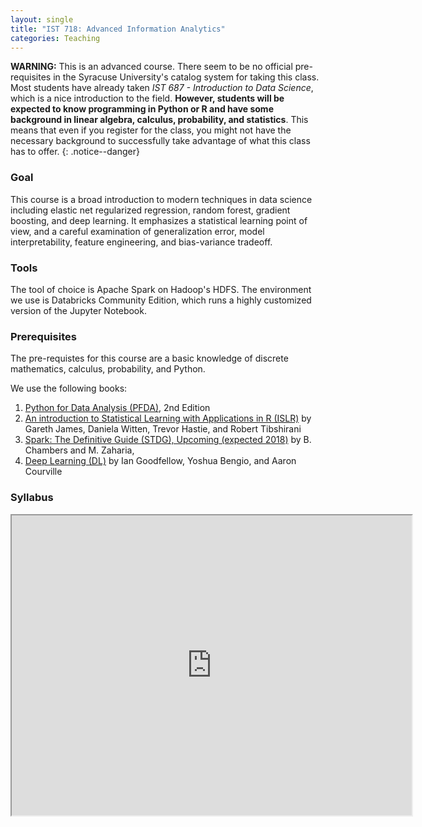 ```yaml
---
layout: single
title: "IST 718: Advanced Information Analytics"
categories: Teaching
---
```


__WARNING:__ This is an advanced course. There seem to be no official pre-requisites
 in the Syracuse University's catalog system for taking this class. 
Most students have already taken _IST 687 - Introduction to Data Science_, 
which is a nice introduction to the field. __However, students will be
expected to know programming in Python or R and have
some background in linear algebra, calculus, probability, and statistics__. This means
that even if you register for the class, you might not have the necessary
background to successfully take advantage of what this class has to offer. 
{: .notice--danger}

### Goal 

This course is a broad introduction to modern techniques in data science including elastic net regularized regression, random forest, gradient boosting, and deep learning. It emphasizes a statistical learning point of view, and a careful examination of generalization error, model interpretability, feature engineering, and bias-variance tradeoff.

### Tools

The tool of choice is Apache Spark on Hadoop's HDFS. The environment we use is Databricks Community Edition, which runs a highly customized version of the Jupyter Notebook.  

### Prerequisites

The pre-requistes for this course are a basic knowledge of discrete mathematics, calculus, probability, and Python.

We use the following books:

1. [Python for Data Analysis (PFDA)](https://github.com/wesm/pydata-book), 2nd Edition
1. [An introduction to Statistical Learning with Applications in R (ISLR)](http://www-bcf.usc.edu/~gareth/ISL/ISLR%20Sixth%20Printing.pdf) by Gareth James, Daniela Witten, Trevor Hastie, and Robert Tibshirani
1. [Spark: The Definitive Guide (STDG), Upcoming (expected 2018)](http://go.databricks.com/definitive-guide-apache-spark) by B. Chambers and M. Zaharia,
1. [Deep Learning (DL)](http://www.deeplearningbook.org/) by Ian Goodfellow, Yoshua Bengio, and Aaron Courville


### Syllabus

<iframe src="https://drive.google.com/file/d/1q-ibQUpdTxZQOUAU4bhn-F1BuXS3BXvS/preview" width="640" height="480"></iframe>